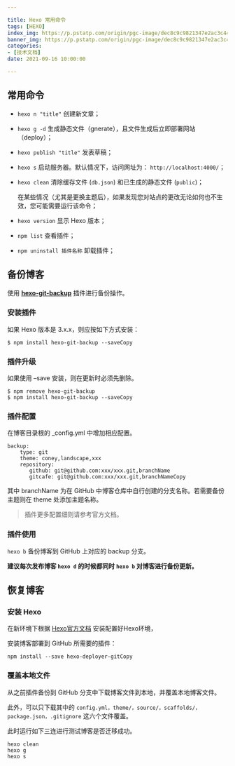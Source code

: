 ```yaml
---

title: Hexo 常用命令
tags: [HEXO]
index_img: https://p.pstatp.com/origin/pgc-image/dec8c9c9821347e2ac3c441b44b936dd
banner_img: https://p.pstatp.com/origin/pgc-image/dec8c9c9821347e2ac3c441b44b936dd
categories:
- [技术文档]
date: 2021-09-16 10:00:00

---
```


## 常用命令

- `hexo n "title"` 创建新文章；

- `hexo g -d` 生成静态文件（gnerate），且文件生成后立即部署网站（deploy）；

- `hexo publish "title"` 发表草稿；

- `hexo s` 启动服务器。默认情况下，访问网址为： `http://localhost:4000/`；

- `hexo clean` 清除缓存文件 (`db.json`) 和已生成的静态文件 (`public`)；

  在某些情况（尤其是更换主题后），如果发现您对站点的更改无论如何也不生效，您可能需要运行该命令；

- `hexo version` 显示 Hexo 版本；

- `npm list` 查看插件；

- `npm uninstall 插件名称` 卸载插件；

## 备份博客

使用 **[hexo-git-backup](https://github.com/coneycode/hexo-git-backup)** 插件进行备份操作。

### 安装插件

如果 Hexo 版本是 3.x.x，则应按如下方式安装：

```
$ npm install hexo-git-backup --saveCopy
```

### 插件升级

如果使用 –save 安装，则在更新时必须先删除。

```
$ npm remove hexo-git-backup
$ npm install hexo-git-backup --saveCopy
```

### 插件配置

在博客目录根的 _config.yml 中增加相应配置。

```
backup:
    type: git
    theme: coney,landscape,xxx
    repository:
       github: git@github.com:xxx/xxx.git,branchName
       gitcafe: git@github.com:xxx/xxx.git,branchNameCopy
```

其中 branchName 为在 GitHub 中博客仓库中自行创建的分支名称。若需要备份主题则在 theme 处添加主题名称。

> 插件更多配置细则请参考官方文档。

### 插件使用

`hexo b` 备份博客到 GitHub 上对应的 backup 分支。

**建议每次发布博客 `hexo d` 的时候都同时 `hexo b` 对博客进行备份更新。**

## 恢复博客

### 安装 Hexo

在新环境下根据 [Hexo官方文档](https://hexo.io/zh-cn/) 安装配置好Hexo环境，

安装博客部署到 GitHub 所需要的插件：

```
npm install --save hexo-deployer-gitCopy
```

### 覆盖本地文件

从之前插件备份到 GitHub 分支中下载博客文件到本地，并覆盖本地博客文件。

此外，可以只下载其中的 `config.yml，theme/，source/，scaffolds/，package.json，.gitignore` 这六个文件覆盖。

此时运行如下三连进行测试博客是否迁移成功。

```
hexo clean
hexo g
hexo s
```